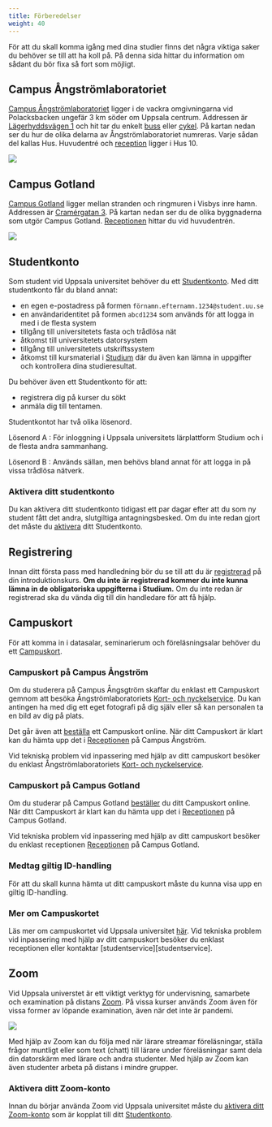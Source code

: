 ```yaml
---
title: Förberedelser
weight: 40
---
```


För att du skall komma igång med dina studier finns det några viktiga saker du
behöver se till att ha koll på. På denna sida hittar du information om sådant du
bör fixa så fort som möjligt. 

## Campus Ångströmlaboratoriet

[Campus Ångströmlaboratoriet][ångström] ligger i de vackra omgivningarna vid
Polacksbacken ungefär 3 km söder om Uppsala centrum. Addressen är
[Lägerhyddsvägen 1][lägerhyddsvägen-1] och hit tar du enkelt [buss][ul-polacksbacken] eller
[cykel][ångström-cykel]. På kartan nedan ser du hur de olika delarna av
Ångströmlaboratoriet numreras. Varje sådan del kallas Hus. Huvudentré och
[reception][ångström-reception] ligger i Hus 10.

![](/images/2024/preparation/map-of-campus-angstrom.jpg)

[lägerhyddsvägen-1]: https://www.google.com/maps/place/L%C3%A4gerhyddsv%C3%A4gen+1,+752+37+Uppsala/@59.8401264,17.6447058,17z/data=!3m1!4b1!4m6!3m5!1s0x465fcbe0048d3803:0x2464e3fc5ddc3d86!8m2!3d59.8401237!4d17.6472861!16s%2Fg%2F11c2h47dgg?entry=ttu&g_ep=EgoyMDI1MDgxOS4wIKXMDSoASAFQAw%3D%3D

[ångström]: https://angstrom.uu.se/
[ångström-cykel]: https://www.google.com/maps/dir/Uppsala+Centralstation,+Uppsala/%C3%85ngstr%C3%B6mlaboratoriet,+L%C3%A4gerhyddsv%C3%A4gen+1,+752+37+Uppsala/@59.8491751,17.6342691,14z/data=!3m1!4b1!4m14!4m13!1m5!1m1!1s0x465fcbf9a0d697b1:0x1901cc46b512aff6!2m2!1d17.6465417!2d59.8581984!1m5!1m1!1s0x465fcbe00456a9c1:0x30900a218076ca4e!2m2!1d17.6470745!2d59.8392565!3e1

[ul-polacksbacken]: https://www.ul.se/#/3700600/0/Uppsala%20Centralstation%20(Uppsala)/3700572/0/Polacksbacken%20(Uppsala)/
[ångström-reception]: https://use.mazemap.com/#v=1&config=uu&zlevel=1&center=17.647133,59.839570&zoom=18&campusid=49&sharepoitype=poi&sharepoi=1000824432

## Campus Gotland

[Campus Gotland][campus-gotland] ligger mellan stranden och ringmuren i Visbys
inre hamn. Addressen är [Cramérgatan 3][campus-gotland-google-maps]. På kartan nedan ser du de olika byggnaderna som utgör Campus Gotland. [Receptionen][campus-gotland-reception]
hittar du vid huvudentrén.

![](/images/2024/preparation/map-of-campus-gotland.jpg)

[campus-gotland]: https://www.campusgotland.uu.se/
[campus-gotland-reception]: https://www.campusgotland.uu.se/student/reception/

[campus-gotland-google-maps]:
    https://www.google.com/maps/place/Huvudentr%C3%A9,+Cram%C3%A9rgatan+3,+621+57+Visby/@57.6394469,18.2861954,17z/data=!3m1!4b1!4m6!3m5!1s0x46f7aed6047df557:0x3c467d3a14fe45d6!8m2!3d57.6394441!4d18.2887703!16s%2Fg%2F12hqvp73_?entry=ttu

## Studentkonto

Som student vid Uppsala universitet behöver du ett [Studentkonto]. Med ditt
studentkonto får du bland annat:

[studentkonto]: https://www.uu.se/student/it-for-studenter/studentkonto

- en egen e-postadress på formen `förnamn.efternamn.1234@student.uu.se`
- en användaridentitet på formen `abcd1234` som används för att logga in med i de
  flesta system
- tillgång till universitetets fasta och trådlösa nät
- åtkomst till universitetets datorsystem 
- tillgång till universitetets utskriftssystem
- åtkomst till kursmaterial i [Studium][studium] där du även kan lämna in uppgifter och kontrollera dina studieresultat.

Du behöver även ett Studentkonto för att:

- registrera dig på kurser du sökt
- anmäla dig till tentamen. 

[studium]: https://login.studium.uu.se/

Studentkontot har två olika lösenord.

Lösenord A
: För inloggning i Uppsala universitets lärplattform
  Studium och i de flesta andra sammanhang.

Lösenord B
: Används sällan, men behövs bland annat för att logga in på vissa trådlösa nätverk.


### Aktivera ditt studentkonto

<!-- https://www.uu.se/student/valkommen/registrering/ --> 

Du kan aktivera ditt studentkonto tidigast ett par dagar efter att du som ny
student fått det andra, slutgiltiga antagningsbesked. 
Om du inte redan gjort det måste du [aktivera] ditt
Studentkonto. 

[aktivera]: https://www.uu.se/student/antagning-och-registrering/aktivera-studentkonto

## Registrering

Innan ditt första pass med handledning bör du se till att du är [registrerad][register] på
din introduktionskurs. **Om du inte är registrerad kommer du inte kunna lämna in de
obligatoriska uppgifterna i Studium.** Om du inte redan är registrerad
ska du vända dig till din handledare för att få hjälp.

[register]: https://www2.uu.se/student/antagning-och-registrering/registrera-dig

## Campuskort

För att komma in i datasalar, seminarierum och föreläsningsalar behöver du ett
[Campuskort][campuskort]. 

### Campuskort på Campus Ångström

Om du studerera på Campus Ångsgtröm skaffar du enklast ett Campuskort gemnom att besöka Ångströmlaboratoriets [Kort- och nyckelservice][kort-och-nyckelservice]. Du kan antingen ha med dig ett eget fotografi på dig själv eller så kan personalen ta en bild av dig på plats.

Det går även att [beställa][request-campus-card] ett Campuskort online. När ditt Campuskort är klart kan du hämta upp det i [Receptionen][campus-gotland-reception] på Campus Ångström.

[kort-och-nyckelservice]: https://www.uu.se/medarbetare/campus/angstromlaboratoriet/stod-och-service/kort--och-nyckelservice

Vid tekniska problem vid inpassering med hjälp av ditt campuskort besöker du enklast
Ångströmlaboratoriets [Kort- och nyckelservice][kort-och-nyckelservice].

### Campuskort på Campus Gotland

Om du studerar på Campus Gotland [beställer][request-campus-card] du ditt Campuskort online. När ditt Campuskort är klart kan du hämta upp det i [Receptionen][campus-gotland-reception] på Campus Gotland.

Vid tekniska problem vid inpassering med hjälp av ditt campuskort besöker du enklast
receptionen [Receptionen][campus-gotland-reception] på Campus Gotland.

### Medtag giltig ID-handling

För att du skall kunna hämta ut ditt campuskort måste du kunna visa upp en
giltig ID-handling.


[campuskort]: https://www.uu.se/student/regler-och-rattigheter/campuskort
[request-campus-card]: https://www.uu.se/student/regler-och-rattigheter/campuskort#h-Saharfardudittcampuskort

### Mer om Campuskortet

Läs mer om campuskortet vid Uppsala universitet [här][campuskort]. Vid tekniska
problem vid inpassering med hjälp av ditt campuskort besöker du enklast
receptionen eller kontaktar [studentservice][studentservice].
 
## Zoom 
    
Vid Uppsala universtet är ett viktigt verktyg för undervisning, samarbete och examination på distans
[Zoom][zoom]. På vissa kurser används Zoom även för vissa former av löpande
examination, även när det inte är pandemi.

![](/images/2024/preparation/zoom-screenshot.png)


Med hjälp av Zoom kan du följa med när lärare streamar
föreläsningar, ställa frågor muntligt eller som text (chatt) till lärare under
föreläsningar samt dela din datorskärm med lärare
och andra studenter. Med hjälp av Zoom kan även studenter arbeta på distans i
mindre grupper. 


### Aktivera ditt Zoom-konto

Innan du börjar använda Zoom vid Uppsala universitet måste du [aktivera ditt
Zoom-konto][activate-zoom] som är kopplat till ditt [Studentkonto](#studentkonto). 


[zoom]: https://zoom.us/
[activate-zoom]: https://www.uu.se/student/it-for-studenter/zoom-for-studenter/


<!-- 
### Handledning i Zoom

Till följd av rådande situation gällande Covid-19 kommer
[handledning](../tutoring) av uppgifter inom ramen för Inroduktion till datorer
att ske på distans via Zoom på schemalagda
tillfällen. 

-->
